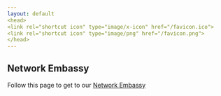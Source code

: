 ```yaml
---
layout: default
<head>
<link rel="shortcut icon" type="image/x-icon" href="/favicon.ico">
<link rel="shortcut icon" type="image/png" href="/favicon.png">
</head>
---
```


## Network Embassy

Follow this page to get to our <a href="https://embassy.network.com.de" target="_blank">Network Embassy</a>
<br>
<br>


